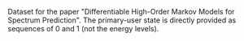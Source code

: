 Dataset for the paper "Differentiable High-Order Markov Models for Spectrum Prediction".
The primary-user state is directly provided as sequences of 0 and 1 (not the energy levels).
